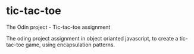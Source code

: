 # tic-tac-toe
The Odin project - Tic-tac-toe assignment

The oding project assignment in object orianted javascript,
to create a tic-tac-toe game, using encapsulation patterns.
